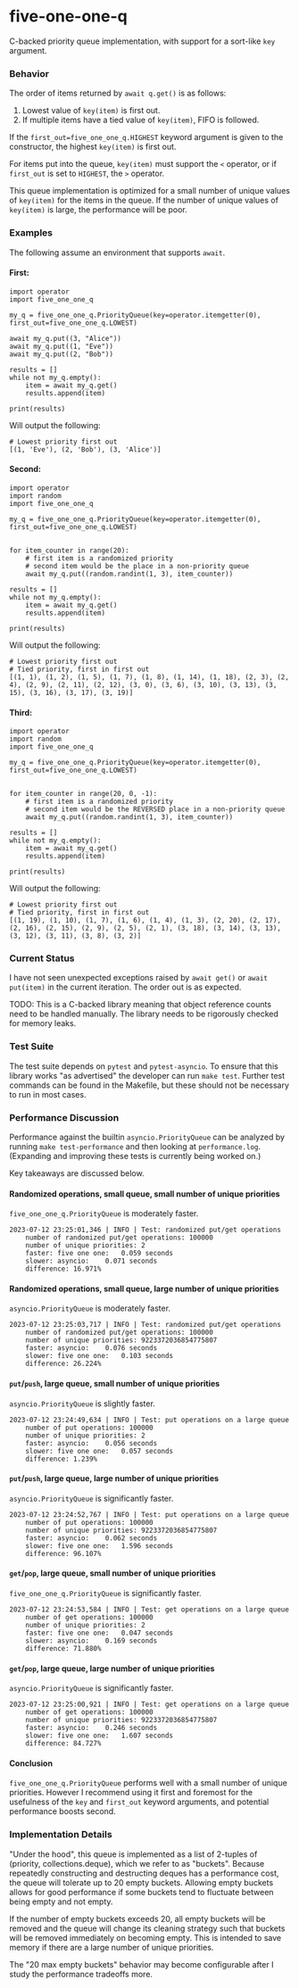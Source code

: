 # five-one-one-q
C-backed priority queue implementation, with support for a sort-like `key`
argument.

### Behavior
The order of items returned by `await q.get()` is as follows:
 1. Lowest value of `key(item)` is first out.
 2. If multiple items have a tied value of `key(item)`, FIFO is followed.

If the `first_out=five_one_one_q.HIGHEST` keyword argument is given to the
constructor, the highest `key(item)` is first out.

For items put into the queue, `key(item)` must support the `<` operator, or
if `first_out` is set to `HIGHEST`, the `>` operator.

This queue implementation is optimized for a small number of unique values of
`key(item)` for the items in the queue. If the number of unique values of
`key(item)` is large, the performance will be poor.

### Examples

The following assume an environment that supports `await`.

#### First:
```
import operator
import five_one_one_q

my_q = five_one_one_q.PriorityQueue(key=operator.itemgetter(0), first_out=five_one_one_q.LOWEST)

await my_q.put((3, "Alice"))
await my_q.put((1, "Eve"))
await my_q.put((2, "Bob"))

results = []
while not my_q.empty():
    item = await my_q.get()
    results.append(item)

print(results)
```
Will output the following:
```
# Lowest priority first out
[(1, 'Eve'), (2, 'Bob'), (3, 'Alice')]
```

#### Second:
```
import operator
import random
import five_one_one_q

my_q = five_one_one_q.PriorityQueue(key=operator.itemgetter(0), first_out=five_one_one_q.LOWEST)


for item_counter in range(20):
    # first item is a randomized priority
    # second item would be the place in a non-priority queue
    await my_q.put((random.randint(1, 3), item_counter))

results = []
while not my_q.empty():
    item = await my_q.get()
    results.append(item)

print(results)
```
Will output the following:
```
# Lowest priority first out
# Tied priority, first in first out
[(1, 1), (1, 2), (1, 5), (1, 7), (1, 8), (1, 14), (1, 18), (2, 3), (2, 4), (2, 9), (2, 11), (2, 12), (3, 0), (3, 6), (3, 10), (3, 13), (3, 15), (3, 16), (3, 17), (3, 19)]
```

#### Third:
```
import operator
import random
import five_one_one_q

my_q = five_one_one_q.PriorityQueue(key=operator.itemgetter(0), first_out=five_one_one_q.LOWEST)


for item_counter in range(20, 0, -1):
    # first item is a randomized priority
    # second item would be the REVERSED place in a non-priority queue
    await my_q.put((random.randint(1, 3), item_counter))

results = []
while not my_q.empty():
    item = await my_q.get()
    results.append(item)

print(results)
```
Will output the following:
```
# Lowest priority first out
# Tied priority, first in first out
[(1, 19), (1, 10), (1, 7), (1, 6), (1, 4), (1, 3), (2, 20), (2, 17), (2, 16), (2, 15), (2, 9), (2, 5), (2, 1), (3, 18), (3, 14), (3, 13), (3, 12), (3, 11), (3, 8), (3, 2)]
```


### Current Status

I have not seen unexpected exceptions raised by `await get()` or
`await put(item)` in the current iteration. The order out is as expected.

TODO: This is a C-backed library meaning that object reference counts need to be
handled manually. The library needs to be rigorously checked for memory leaks.

### Test Suite

The test suite depends on `pytest` and `pytest-asyncio`. To ensure that this
library works "as advertised" the developer can run `make test`. Further test
commands can be found in the Makefile, but these should not be necessary to
run in most cases.

### Performance Discussion

Performance against the builtin `asyncio.PriorityQueue` can be analyzed by
running `make test-performance` and then looking at `performance.log`.
(Expanding and improving these tests is currently being worked on.)

Key takeaways are discussed below.

#### Randomized operations, small queue, small number of unique priorities

`five_one_one_q.PriorityQueue` is moderately faster.
```
2023-07-12 23:25:01,346 | INFO | Test: randomized put/get operations
	number of randomized put/get operations: 100000
	number of unique priorities: 2
	faster: five one one: 	0.059 seconds
	slower: asyncio: 	0.071 seconds
	difference: 16.971%
```

#### Randomized operations, small queue, large number of unique priorities

`asyncio.PriorityQueue` is moderately faster.
```
2023-07-12 23:25:03,717 | INFO | Test: randomized put/get operations
	number of randomized put/get operations: 100000
	number of unique priorities: 9223372036854775807
	faster: asyncio: 	0.076 seconds
	slower: five one one: 	0.103 seconds
	difference: 26.224%
```

#### `put`/`push`, large queue, small number of unique priorities

`asyncio.PriorityQueue` is slightly faster.
```
2023-07-12 23:24:49,634 | INFO | Test: put operations on a large queue
	number of put operations: 100000
	number of unique priorities: 2
	faster: asyncio: 	0.056 seconds
	slower: five one one: 	0.057 seconds
	difference: 1.239%
```

#### `put`/`push`, large queue, large number of unique priorities

`asyncio.PriorityQueue` is significantly faster.
```
2023-07-12 23:24:52,767 | INFO | Test: put operations on a large queue
	number of put operations: 100000
	number of unique priorities: 9223372036854775807
	faster: asyncio: 	0.062 seconds
	slower: five one one: 	1.596 seconds
	difference: 96.107%
```

#### `get`/`pop`, large queue, small number of unique priorities

`five_one_one_q.PriorityQueue` is significantly faster.
```
2023-07-12 23:24:53,584 | INFO | Test: get operations on a large queue
	number of get operations: 100000
	number of unique priorities: 2
	faster: five one one: 	0.047 seconds
	slower: asyncio: 	0.169 seconds
	difference: 71.880%
```

#### `get`/`pop`, large queue, large number of unique priorities
`asyncio.PriorityQueue` is significantly faster.
```
2023-07-12 23:25:00,921 | INFO | Test: get operations on a large queue
	number of get operations: 100000
	number of unique priorities: 9223372036854775807
	faster: asyncio: 	0.246 seconds
	slower: five one one: 	1.607 seconds
	difference: 84.727%
```

#### Conclusion

`five_one_one_q.PriorityQueue` performs well with a small number of unique
priorities. However I recommend using it first and foremost for the usefulness
of the `key` and `first_out` keyword arguments, and potential performance
boosts second.

### Implementation Details

"Under the hood", this queue is implemented as a list of 2-tuples of
(priority, collections.deque), which we refer to as "buckets". Because
repeatedly constructing and destructing deques has a performance cost, the
queue will tolerate up to 20 empty buckets. Allowing empty buckets allows
for good performance if some buckets tend to fluctuate between being empty
and not empty.

If the number of empty buckets exceeds 20, all empty buckets will be removed
and the queue will change its cleaning strategy such that buckets will be
removed immediately on becoming empty. This is intended to save memory if there
are a large number of unique priorities.

The "20 max empty buckets" behavior may become configurable after I study the
performance tradeoffs more.
